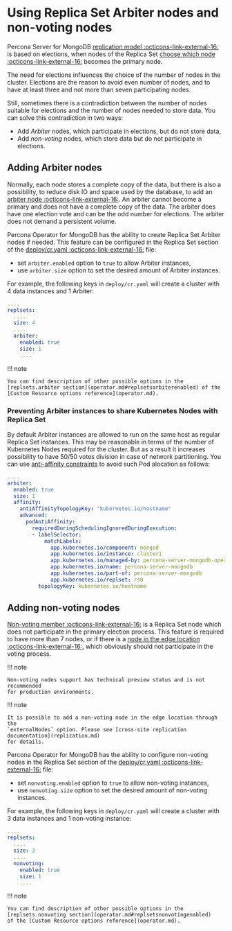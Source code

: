 # Using Replica Set Arbiter nodes and non-voting nodes

Percona Server for MongoDB [replication model  :octicons-link-external-16:](https://www.percona.com/blog/2018/05/17/mongodb-replica-set-transport-encryption-part-1/)
is based on elections, when nodes of the Replica Set [choose which node  :octicons-link-external-16:](https://docs.mongodb.com/manual/core/replica-set-elections/#replica-set-elections)
becomes the primary node.

The need for elections influences the choice of the number of nodes in the cluster.
Elections are the reason to avoid even number of nodes, and to have at least
three and not more than seven participating nodes.

Still, sometimes there is a contradiction between the number of nodes suitable for
elections and the number of nodes needed to store data. You can solve this
contradiction in two ways:

* Add *Arbiter* nodes, which participate in elections, but do not store data,
* Add *non-voting* nodes, which store data but do not participate in elections.

## Adding Arbiter nodes

Normally, each node stores a complete copy of the data,
but there is also a possibility, to reduce disk IO and space used by the
database, to add an [arbiter node  :octicons-link-external-16:](https://docs.mongodb.com/manual/core/replica-set-arbiter/).
An arbiter cannot become a primary and does not have a complete copy of the
data. The arbiter does have one election vote and can be the odd number for
elections. The arbiter does not demand a persistent volume.

Percona Operator for MongoDB has the ability to create Replica Set Arbiter nodes
if needed. This feature can be configured in the Replica Set section of the
[deploy/cr.yaml  :octicons-link-external-16:](https://github.com/percona/percona-server-mongodb-operator/blob/main/deploy/cr.yaml)
file:

* set `arbiter.enabled` option to `true` to allow Arbiter instances,
* use `arbiter.size` option to set the desired amount of Arbiter instances.

For example, the following keys in `deploy/cr.yaml` will create a cluster
with 4 data instances and 1 Arbiter:

```yaml
....
replsets:
  ....
  size: 4
  ....
  arbiter:
    enabled: true
    size: 1
    ....
```

!!! note

    You can find description of other possible options in the
    [replsets.arbiter section](operator.md#replsetsarbiterenabled) of the
    [Custom Resource options reference](operator.md).

### Preventing Arbiter instances to share Kubernetes Nodes with Replica Set

By default Arbiter instances are allowed to run on the same host as regular
Replica Set instances. This may be reasonable in terms of the number of
Kubernetes Nodes required for the cluster. But as a result it increases
possibility to have 50/50 votes division in case of network partitioning.
You can use [anti-affinity constraints](constraints.md#affinity-and-anti-affinity)
to avoid such Pod alocation as follows:

```yaml
....
arbiter:
  enabled: true
  size: 1
  affinity:
    antiAffinityTopologyKey: "kubernetes.io/hostname"
    advanced:
      podAntiAffinity:
        requiredDuringSchedulingIgnoredDuringExecution:
        - labelSelector:
            matchLabels:
              app.kubernetes.io/component: mongod
              app.kubernetes.io/instance: cluster1
              app.kubernetes.io/managed-by: percona-server-mongodb-operator
              app.kubernetes.io/name: percona-server-mongodb
              app.kubernetes.io/part-of: percona-server-mongodb
              app.kubernetes.io/replset: rs0
          topologyKey: kubernetes.io/hostname
```

## Adding non-voting nodes

[Non-voting member  :octicons-link-external-16:](https://docs.mongodb.com/manual/tutorial/configure-a-non-voting-replica-set-member/)
is a Replica Set node which does not participate in the primary election
process. This feature is required to have more than 7 nodes, or if there is a
[node in the edge location  :octicons-link-external-16:](https://en.wikipedia.org/wiki/Edge_computing), which
obviously should not participate in the voting process.

!!! note

    Non-voting nodes support has technical preview status and is not recommended
    for production environments.

!!! note

    It is possible to add a non-voting node in the edge location through the
    `externalNodes` option. Please see [cross-site replication documentation](replication.md)
    for details.

Percona Operator for MongoDB has the ability to configure non-voting nodes in
the Replica Set section of the [deploy/cr.yaml  :octicons-link-external-16:](https://github.com/percona/percona-server-mongodb-operator/blob/main/deploy/cr.yaml)
file:

* set `nonvoting.enabled` option to `true` to allow non-voting instances,
* use `nonvoting.size` option to set the desired amount of non-voting instances.

For example, the following keys in `deploy/cr.yaml` will create a cluster with
3 data instances and 1 non-voting instance:

```yaml
....
replsets:
  ....
  size: 3
  ....
  nonvoting:
    enabled: true
    size: 1
    ....
```

!!! note

    You can find description of other possible options in the [replsets.nonvoting section](operator.md#replsetsnonvotingenabled)
    of the [Custom Resource options reference](operator.md).
